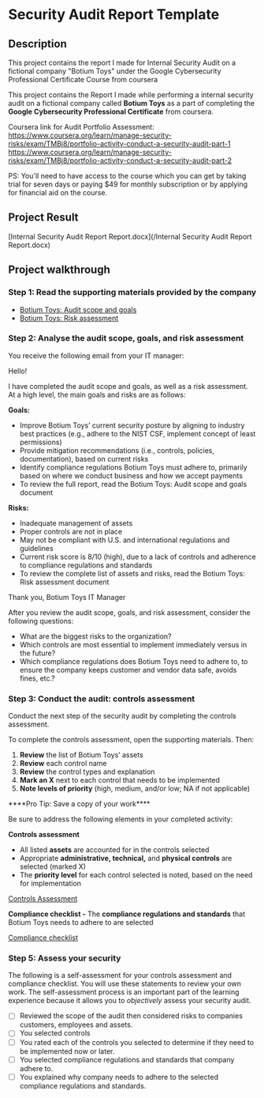# Security Audit Report Template

## Description

This project contains the report I made for Internal Security Audit on a fictional company "Botium Toys" under the Google Cybersecurity Professional Certificate Course from coursera

This project contains the Report I made while performing a internal security audit on a fictional company called **Botium Toys** as a part of completing the **Google Cybersecurity Professional Certificate** from coursera.

Coursera link for Audit Portfolio Assessment:
https://www.coursera.org/learn/manage-security-risks/exam/TMBj8/portfolio-activity-conduct-a-security-audit-part-1
https://www.coursera.org/learn/manage-security-risks/exam/TMBj8/portfolio-activity-conduct-a-security-audit-part-2

PS: You'll need to have access to the course which you can get by taking trial for seven days or paying $49 for monthly subscription or by applying for financial aid on the course.

## Project Result

[Internal Security Audit Report Report.docx](/Internal Security Audit Report Report.docx)

## Project walkthrough

### **************************************************************************************************************************Step 1: Read the supporting materials provided by the company**************************************************************************************************************************

- [Botium Toys: Audit scope and goals](https://docs.google.com/document/d/1bA-J96jzDVFi9XjNOKd4w2bCR7X7ZTs3_szPElOkyFM/template/preview)
- [Botium Toys: Risk assessment](https://docs.google.com/document/d/1rdjLtrTQD7c8K3cUeKnrhyq3DzXpKNL9vdHI1T9Vu80/template/preview?resourcekey=0--N8L-3p4Hel22vaxVLjIOA)

### **************************************************Step 2: Analyse the audit scope, goals, and risk assessment**************************************************

You receive the following email from your IT manager:

<aside>
Hello!

  I have completed the audit scope and goals, as well as a risk assessment. At a high level, the main goals and risks are as follows:

**Goals:**
- Improve Botium Toys’ current security posture by aligning to industry best practices (e.g., adhere to the NIST CSF, implement concept of least permissions)
- Provide mitigation recommendations (i.e., controls, policies, documentation), based on current risks
- Identify compliance regulations Botium Toys must adhere to, primarily based on where we conduct business and how we accept payments
- To review the full report, read the Botium Toys: Audit scope and goals document

**Risks:**
- Inadequate management of assets
- Proper controls are not in place
- May not be compliant with U.S. and international regulations and guidelines
- Current risk score is 8/10 (high), due to a lack of controls and adherence to compliance regulations and standards
- To review the complete list of assets and risks, read the Botium Toys: Risk assessment document 

Thank you,
Botium Toys IT Manager

</aside>

After you review the audit scope, goals, and risk assessment, consider the following questions:

- What are the biggest risks to the organization?
- Which controls are most essential to implement immediately versus in the future?
- Which compliance regulations does Botium Toys need to adhere to, to ensure the company keeps customer and vendor data safe, avoids fines, etc.?

### ****************Step 3: Conduct the audit: controls assessment****************

Conduct the next step of the security audit by completing the controls assessment.

To complete the controls assessment, open the supporting materials. Then:

1. **Review** the list of Botium Toys’ assets
2. **Review** each control name
3. **Review** the control types and explanation
4. **Mark an X** next to each control that needs to be implemented
5. **Note levels of priority** (high, medium, and/or low; NA if not applicable)

<aside>
****Pro Tip: Save a copy of your work****

</aside>

Be sure to address the following elements in your completed activity:

**Controls assessment**

- All listed **assets** are accounted for in the controls selected
- Appropriate **administrative, technical,** and **physical controls** are selected (marked X)
- The **priority level** for each control selected is noted, based on the need for implementation

[Controls Assessment](https://www.notion.so/Controls-Assessment-0e188c52a8944f599bbfd72329f8bd85?pvs=21)

**Compliance checklist -** The **compliance regulations and standards** that Botium Toys needs to adhere to are selected

[Compliance checklist](https://www.notion.so/Compliance-checklist-56935ece80be45ceb65d60b1d8d37938?pvs=21)

### Step 5: Assess your security

The following is a self-assessment for your controls assessment and compliance checklist. You will use these statements to review your own work. The self-assessment process is an important part of the learning experience because it allows you to *objectively* assess your security audit.

- [ ]  Reviewed the scope of the audit then considered risks to companies customers, employees and assets.
- [ ]  You selected controls
- [ ]  You rated each of the controls you selected to determine if they need to be implemented now or later.
- [ ]  You selected compliance regulations and standards that company adhere to.
- [ ]  You explained why company needs to adhere to the selected compliance regulations and standards.
